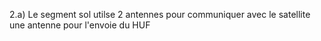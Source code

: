 2.a) Le segment sol utilse 2 antennes pour communiquer avec le satellite une antenne pour l'envoie du HUF 
